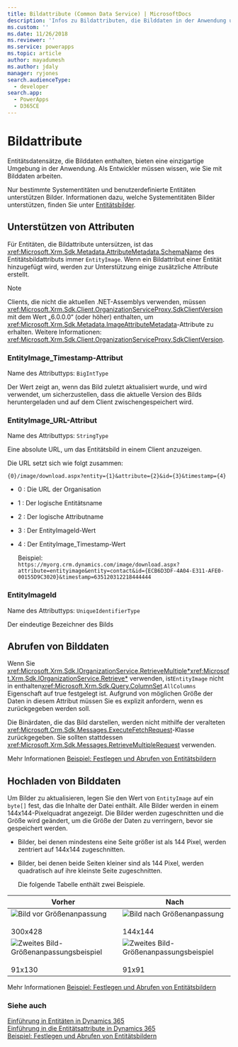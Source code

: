 ```yaml
---
title: Bildattribute (Common Data Service) | MicrosoftDocs
description: 'Infos zu Bildattributen, die Bilddaten in der Anwendung umfassen, sowie zum Unterstützen von Attributen, das Abrufen von Bilddaten und Hochladen von Bilddaten.'
ms.custom: ''
ms.date: 11/26/2018
ms.reviewer: ''
ms.service: powerapps
ms.topic: article
author: mayadumesh
ms.author: jdaly
manager: ryjones
search.audienceType:
  - developer
search.app:
  - PowerApps
  - D365CE
---
```

# <a name="image-attributes"></a>Bildattribute

Entitätsdatensätze, die Bilddaten enthalten, bieten eine einzigartige Umgebung in der Anwendung. Als Entwickler müssen wissen, wie Sie mit Bilddaten arbeiten.  
  
 Nur bestimmte Systementitäten und benutzerdefinierte Entitäten unterstützen Bilder. Informationen dazu, welche Systementitäten Bilder unterstützen, finden Sie unter [Entitätsbilder](/dynamics365/customer-engagement/developer/introduction-entities#entity-images).  
  
<a name="BKMK_SupportingAttributes"></a>   
## <a name="supporting-attributes"></a>Unterstützen von Attributen  
 Für Entitäten, die Bildattribute untersützen, ist das <xref:Microsoft.Xrm.Sdk.Metadata.AttributeMetadata.SchemaName> des Entitätsbildattributs immer `EntityImage`. Wenn ein Bildattribut einer Entität hinzugefügt wird, werden zur Unterstützung einige zusätzliche Attribute erstellt.  
  
> [!NOTE]
>  Clients, die nicht die aktuellen .NET-Assemblys verwenden, müssen <xref:Microsoft.Xrm.Sdk.Client.OrganizationServiceProxy.SdkClientVersion> mit dem Wert „6.0.0.0“ (oder höher) enthalten, um <xref:Microsoft.Xrm.Sdk.Metadata.ImageAttributeMetadata>-Attribute zu erhalten. Weitere Informationen: <xref:Microsoft.Xrm.Sdk.Client.OrganizationServiceProxy.SdkClientVersion>.  
  
### <a name="entityimagetimestamp-attribute"></a>EntityImage_Timestamp-Attribut  
 Name des Attributtyps: `BigIntType`  
  
 Der Wert zeigt an, wenn das Bild zuletzt aktualisiert wurde, und wird verwendet, um sicherzustellen, dass die aktuelle Version des Bilds heruntergeladen und auf dem Client zwischengespeichert wird.  
  
### <a name="entityimageurl-attribute"></a>EntityImage_URL-Attribut  
 Name des Attributtyps: `StringType`  
  
 Eine absolute URL, um das Entitätsbild in einem Client anzuzeigen.  
  
 Die URL setzt sich wie folgt zusammen:  
  
```http  
{0}/image/download.aspx?entity={1}&attribute={2}&id={3}&timestamp={4}
```  
  
- 0 : Die URL der Organisation  
  
- 1 : Der logische Entitätsname  
  
- 2 : Der logische Attributname  
  
- 3 : Der EntityImageId-Wert  
  
- 4 : Der EntityImage_Timestamp-Wert  
  
  Beispiel:   
  `https://myorg.crm.dynamics.com/image/download.aspx?attribute=entityimage&entity=contact&id={ECB6D3DF-4A04-E311-AFE0-00155D9C3020}&timestamp=635120312218444444`  
  
### <a name="entityimageid"></a>EntityImageId  
 Name des Attributtyps: `UniqueIdentifierType`  
  
 Der eindeutige Bezeichner des Bilds  
  
<a name="BKMK_RetrievingImages"></a>   
## <a name="retrieving-image-data"></a>Abrufen von Bilddaten  
 Wenn Sie  <xref:Microsoft.Xrm.Sdk.IOrganizationService.RetrieveMultiple*><xref:Microsoft.Xrm.Sdk.IOrganizationService.Retrieve*> verwenden, ist`EntityImage` nicht in enthalten<xref:Microsoft.Xrm.Sdk.Query.ColumnSet>.`AllColumns` Eigenschaft auf true festgelegt ist. Aufgrund von möglichen Größe der Daten in diesem Attribut müssen Sie es explizit anfordern, wenn es zurückgegeben werden soll.  
  
 Die Binärdaten, die das Bild darstellen, werden nicht mithilfe der veralteten <xref:Microsoft.Crm.Sdk.Messages.ExecuteFetchRequest>-Klasse zurückgegeben. Sie sollten stattdessen <xref:Microsoft.Xrm.Sdk.Messages.RetrieveMultipleRequest> verwenden.  
  
 Mehr Informationen [Beispiel: Festlegen und Abrufen von Entitätsbildern](/dynamics365/customer-engagement/developer/sample-set-retrieve-entity-images)  
  
<a name="BKMK_UploadingImages"></a>   
## <a name="uploading-image-data"></a>Hochladen von Bilddaten  
 Um Bilder zu aktualisieren, legen Sie den Wert von `EntityImage` auf ein `byte[]` fest, das die Inhalte der Datei enthält. Alle Bilder werden in einem 144x144-Pixelquadrat angezeigt. Die Bilder werden zugeschnitten und die Größe wird geändert, um die Größe der Daten zu verringern, bevor sie gespeichert werden.  
  
- Bilder, bei denen mindestens eine Seite größer ist als 144 Pixel, werden zentriert auf 144x144 zugeschnitten.  
  
- Bilder, bei denen beide Seiten kleiner sind als 144 Pixel, werden quadratisch auf ihre kleinste Seite zugeschnitten.  
  
  Die folgende Tabelle enthält zwei Beispiele.  
  
|Vorher|Nach|  
|------------|-----------|  
|![Bild vor Größenanpassung](media/crm-itpro-cust-imagebeforeresize.png "Bild vor Größenanpassung")<br /><br /> 300x428|![Bild nach Größenanpassung](media/crm-itpro-cust-imageafterresize.jpg "Bild nach Größenanpassung")<br /><br /> 144x144|  
|![Zweites Bild-Größenanpassungsbeispiel](media/crm-itpro-cust-imagebeforeresizeexample2.png "Zweites Bild-Größenanpassungsbeispiel")<br /><br /> 91x130|![Zweites Bild-Größenanpassungsbeispiel](media/crm-itpro-cust-imageafterresizeexample2.jpg "Zweites Bild-Größenanpassungsbeispiel")<br /><br /> 91x91|  
  
 Mehr Informationen [Beispiel: Festlegen und Abrufen von Entitätsbildern](/dynamics365/customer-engagement/developer/sample-set-retrieve-entity-images)  
  
### <a name="see-also"></a>Siehe auch  
 [Einführung in Entitäten in Dynamics 365](/dynamics365/customer-engagement/developer/introduction-entities)   
 [Einführung in die Entitätsattribute in Dynamics 365](/dynamics365/customer-engagement/developer/introduction-entity-attributes)   
 [Beispiel: Festlegen und Abrufen von Entitätsbildern](/dynamics365/customer-engagement/developer/sample-set-retrieve-entity-images)
